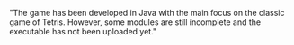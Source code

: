 "The game has been developed in Java with the main focus on the classic game of Tetris. However, some modules are still incomplete and the executable has not been uploaded yet."

